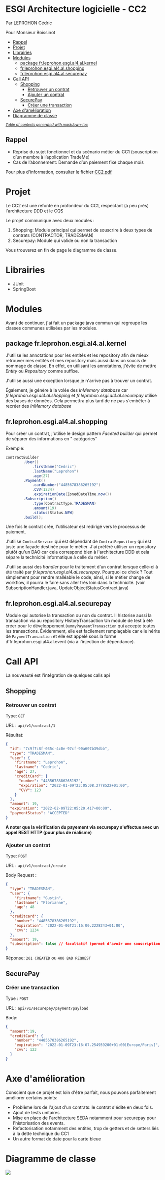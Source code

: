 # ESGI Architecture logicielle - CC2    

Par LEPROHON Cédric

Pour Monsieur Boissinot

- [Rappel](#rappel)
- [Projet](#projet)
- [Librairies](#librairies)
- [Modules](#modules)
    * [package fr.leprohon.esgi.al4.al.kernel](#package-frleprohonesgial4alkernel)
    * [fr.leprohon.esgi.al4.al.shopping](#frleprohonesgial4alshopping)
    * [fr.leprohon.esgi.al4.al.securepay](#frleprohonesgial4alsecurepay)
- [Call API](#call-api)
    * [Shopping](#shopping)
        + [Retrouver un contrat](#retrouver-un-contrat)
        + [Ajouter un contrat](#ajouter-un-contrat)
    * [SecurePay](#securepay)
        + [Créer une transaction](#cr-er-une-transaction)
- [Axe d'amélioration](#axe-d-am-lioration)
- [Diagramme de classe](#diagramme-de-classe)

<small><i><a href='http://ecotrust-canada.github.io/markdown-toc/'>Table of contents generated with markdown-toc</a></i></small>


## Rappel

- Reprise du sujet fonctionnel et du scénario métier du CC1 (souscription d’un membre à l’application TradeMe)
- Cas de l’abonnement: Demande d’un paiement fixe chaque mois

Pour plus d'information, consulter le fichier <u>CC2.pdf</u>

# Projet

Le CC2 est une refonte en profondeur du CC1, respectant (à peu près) l'architecture DDD et le CQS

Le projet communique avec deux modules :

1. Shopping: Module principal qui permet de souscrire à deux types de contrats (CONTRACTOR, TRADESMAN)
2. Securepay: Module qui valide ou non la transaction

Vous trouverez en fin de page le diagramme de classe.

# Librairies

* JUnit
* SpringBoot

# Modules

Avant de continuer, j'ai fait un package java commun qui regroupe les classes communes utilisées par les modules.

## package fr.leprohon.esgi.al4.al.kernel

J'utilise les annotations pour les entités et les repository afin de mieux retrouver mes entités et mes repository mais
aussi dans un soucis de nommage de classe. En effet, en utilisant les annotations, j'évite de mettre *Entity*
ou *Repository* comme suffixe.

J'utilise aussi une exception lorsque je n'arrive pas à trouver un contrat.

Également, je génère à la volée des *InMemory database* car *fr.leprohon.esgi.al4.al.shopping* et *fr.leprohon.esgi.al4.al.securepay* utilise des bases de données. Cela
permettra plus tard de ne pas s'embêter à recréer des *InMemory database*

## fr.leprohon.esgi.al4.al.shopping

Pour créer un contrat, j'utilise le design pattern *Faceted builder* qui permet de séparer des informations en "
catégories"

Exemple:

```java
contractBuilder
        .User()
            .firstName("Cedric")
            .lastName("Leprohon")
            .age(27)
        .Payment()
            .cardNumber("4485678386265192")
            .CVV(1234)
            .expirationDate(ZonedDateTime.now())
        .Subscription()
            .type(ContractType.TRADESMAN)
            .amount(19)
            .status(Status.NEW)
        .build();
```

Une fois le contrat crée, l'utilisateur est redirigé vers le processus de paiement.

J'utilise ```ContratService``` qui est dépendant de ```ContratRepository``` qui est juste une façade destinée pour le
métier. J'ai préféré utiliser un repository plutôt qu'un DAO car cela correspond bien à l'architecture DDD et cela
sépare la technicité informatique à celle du métier.

J'utilise aussi des *handler* pour le traitement d'un contrat lorsque celle-ci à été traité par *fr.leprohon.esgi.al4.al.securepay*. Pourquoi ce
choix ? Tout simplement pour rendre malléable le code, ainsi, si le métier change de workflow, il pourra le faire sans
aller très loin dans la technicité. (voir SubscriptionHandler.java, UpdateObjectStatusContract.java)

## fr.leprohon.esgi.al4.al.securepay

Module qui autorise la transaction ou non du contrat. Il historise aussi la transaction via au repository
HistoryTransaction Un module de test à été créer pour le développement ```DummyPaymentTranasction``` qui accepte toutes
les transactions. Évidemment, elle est facilement remplaçable car elle hérite de ```PaymentTransaction``` et elle est
appelé sous la forme d'fr.leprohon.esgi.al4.al.event (via à l'injection de dépendance).

# Call API

La nouveauté est l'intégration de quelques calls api

## Shopping
### Retrouver un contrat
Type: ```GET```

URL : ```api/v1/contract/1```

Résultat:
```json
{
  "id": "7c9f7c8f-035c-4c0e-97cf-90a607b39dbb",
  "type": "TRADESMAN",
  "user": {
    "firstname": "Leprohon",
    "lastname": "Cedric",
    "age": 27,
    "creditCard": {
      "number": "4485678386265192",
      "expiration": "2022-01-09T23:05:08.2778522+01:00",
      "CVV": 123
    }
  },
  "amount": 19,
  "expiration": "2022-02-09T22:05:20.417+00:00",
  "paymentStatus": "ACCEPTED"
}
```


**A noter que la vérification du payement via securepay s'effectue avec un appel REST HTTP (pour plus de réalisme)**

### Ajouter un contrat
Type: ```POST```

URL : ```api/v1/contract/create```

Body Request :
```json
{
  "type": "TRADESMAN",
  "user": {
    "firstname": "Gustin",
    "lastname": "Florianne",
    "age": 48
  },
  "creditcard": {
    "number": "4485678386265192",
    "expiration": "2022-01-06T21:16:00.2228243+01:00",
    "cvv": 1234
  },
  "amount": 19,
  "subscription": false // facultatif (permet d'avoir une souscription définitif)
}
```

Réponse:
```201 CREATED``` ou ```400 BAD REQUEST```

## SecurePay

### Créer une transaction
Type : ```POST```

URL : ```api/v1/securepay/payment/payload```

Body:
```json
{
  "amount":19,
  "creditCard": {
    "number": "4485678386265192",
    "expiration": "2022-01-09T23:16:07.254959200+01:00[Europe/Paris]", 			
    "cvv": 123
  }
}
```


# Axe d'amélioration

Conscient que ce projet est loin d'être parfait, nous pouvons parfaitement améliorer certains points:
- Problème lors de l'ajout d'un contrats: le contrat s'édite en deux fois.
- Ajout de tests unitaires
- Mise en place de l'architecture SEDA notamment pour securepay pour l'historisation des events.
- Refactorisation notamment des entités, trop de getters et de setters liés à la dette technique du CC1
- Un autre format de date pour la carte bleue
# Diagramme de classe

![](java.png)

